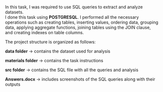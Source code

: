In this task, I was required to use SQL queries to extract and analyze datasets.  
I done this task using **POSTGRESQL**.
I performed all the necessary operations such as creating tables, inserting values, ordering data, grouping data, 
applying aggregate functions, joining tables using the JOIN clause, and creating indexes on table columns.

The project structure is organized as follows:

**data folder** → contains the dataset used for analysis

**materials folder** → contains the task instructions

**src folder** → contains the SQL file with all the queries and analysis

**Answers.docx** → includes screenshots of the SQL queries along with their outputs
